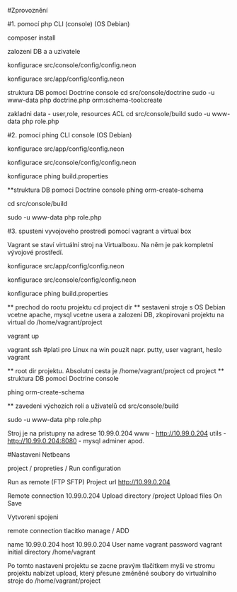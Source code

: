 #Zprovoznění



#1. pomocí php CLI (console) (OS Debian)

composer install

zalozeni  DB a a uzivatele

konfigurace src/console/config/config.neon

konfigurace src/app/config/config.neon

struktura DB pomoci Doctrine console
cd src/console/doctrine
sudo -u www-data php doctrine.php orm:schema-tool:create

zakladni data - user,role, resources ACL
cd src/console/build
sudo -u www-data php role.php

#2. pomocí phing CLI console (OS Debian)

konfigurace src/app/config/config.neon

konfigurace src/console/config/config.neon

konfigurace phing  build.properties

**struktura DB pomoci Doctrine console
phing orm-create-schema

cd src/console/build

sudo -u www-data php role.php

#3. spusteni vyvojoveho prostredi pomocí vagrant a virtual box

Vagrant se staví virtuální stroj na Virtualboxu.
Na něm je pak kompletní vývojové prostředí.

konfigurace src/app/config/config.neon

konfigurace src/console/config/config.neon

konfigurace phing  build.properties

** prechod do rootu projektu
cd project dir
** sestaveni stroje s OS Debian vcetne apache, mysql vcetne usera a zalozeni DB,  zkopirovani projektu na virtual do /home/vagrant/project

vagrant up

vagrant ssh #plati pro Linux na win pouzit napr. putty, user vagrant, heslo vagrant

** root dir projektu. Absolutní cesta je /home/vagrant/project
cd project
** struktura DB pomoci Doctrine console

phing orm-create-schema

** zavedeni výchozích rolí a uživatelů
cd src/console/build

sudo -u www-data php role.php

Stroj je na pristupny na adrese 10.99.0.204
www - http://10.99.0.204
utils - http://10.99.0.204:8080 - mysql adminer apod.

#Nastaveni Netbeans

project  / propreties / Run configuration

Run as remote (FTP SFTP)
Project url http://10.99.0.204

Remote connection 10.99.0.204
Upload directory /project
Upload files On Save

Vytvoreni spojeni

remote connection tlacitko manage / ADD

name 10.99.0.204
host 10.99.0.204
User name vagrant
password vagrant
initial directory /home/vagrant

Po tomto nastaveni projektu se zacne pravým tlačitkem myši ve stromu projektu nabízet upload,
který přesune změněné soubory do virtualniho stroje do /home/vagrant/project



